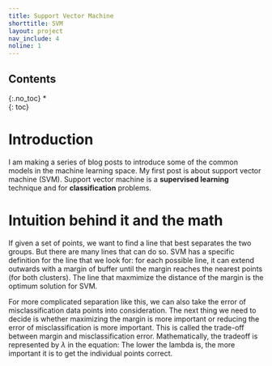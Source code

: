 ```yaml
---
title: Support Vector Machine 
shorttitle: SVM
layout: project
nav_include: 4
noline: 1
---
```

## Contents
{:.no_toc}
*  
{: toc}

# Introduction

I am making a series of blog posts to introduce some of the common models in the machine learning space. My first post is about support vector machine (SVM). Support vector machine is a **supervised learning** technique and for **classification** problems. 

# Intuition behind it and the math

If given a set of points, we want to find a line that best separates the two groups. But there are many lines that can do so. SVM has a specific definition for the line that we look for:
for each possible line, it can extend outwards with a margin of buffer until the margin reaches the nearest points (for both clusters). The line that maxmimize the distance of the margin is the optimum solution for SVM.

For more complicated separation like this, we can also take the error of misclassification data points into consideration. The next thing we need to decide is whether maximizing the margin is more important or reducing the error of misclassification is more important. This is called the trade-off between margin and misclassification error.
Mathematically, the tradeoff is represented by $\lambda$ in the equation: The lower the lambda is, the more important it is to get the individual points correct.

